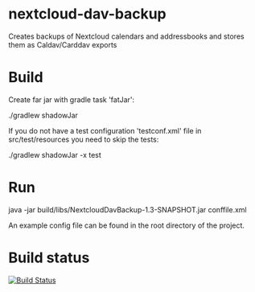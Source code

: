 # nextcloud-dav-backup
Creates backups of Nextcloud calendars and addressbooks and stores them as Caldav/Carddav exports

# Build

Create far jar with gradle task 'fatJar':

./gradlew shadowJar

If you do not have a test configuration 'testconf.xml' file in src/test/resources you need to skip the tests:

./gradlew shadowJar -x test

# Run

java -jar build/libs/NextcloudDavBackup-1.3-SNAPSHOT.jar conffile.xml

An example config file can be found in the root directory of the project.

# Build status

[![Build Status](https://jenkins.waehner.org/buildStatus/icon?job=NextcloudDavBackup)](https://jenkins.waehner.org/job/NextcloudDavBackup?style=plastic)
